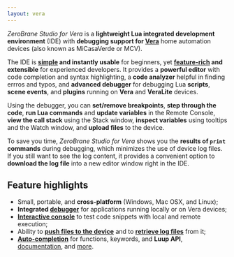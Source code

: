 ```yaml
---
layout: vera
---
```


_ZeroBrane Studio for Vera_ is a **lightweight Lua integrated development environment** (IDE)
with **debugging support for [Vera](http://getvera.com/)**
home automation devices (also known as MiCasaVerde or MCV).

The IDE is **[simple](vera-getting-started) and instantly usable** for beginners,
yet **[feature-rich](vera-features) and extensible** for experienced developers.
It provides a **powerful editor** with code completion and syntax highlighting,
a **code analyzer** helpful in finding errros and typos,
and **advanced debugger** for debugging Lua **scripts**, **scene events**, and **plugins**
running on **Vera** and **VeraLite** devices.

Using the debugger, you can **set/remove breakpoints**,
**step through the code**,
**run Lua commands** and **update variables** in the Remote Console,
**view the call stack** using the Stack window,
**inspect variables** using tooltips and the Watch window,
and **upload files** to the device.

To save you time, _ZeroBrane Studio for Vera_ shows you the **results of `print` commands** during debugging, which minimizes the use of device log files.
If you still want to see the log content, it provides a convenient option to **download the log file** into a new editor window right in the IDE.

## Feature highlights

* Small, portable, and **cross-platform** (Windows, Mac OSX, and Linux);
* **Integrated [debugger](vera-debugging)** for applications running locally or on Vera devices;
* **[Interactive console](vera-getting-started#console-window)** to test code snippets with local and remote execution;
* Ability to **[push files to the device](vera-getting-started#vera-functions)** and to **[retrieve log files](vera-getting-started#vera-functions)** from it;
* **[Auto-completion](vera-getting-started#autocomplete)** for functions, keywords, and **Luup API**, [documentation](vera-documentation), and [more](vera-features).
